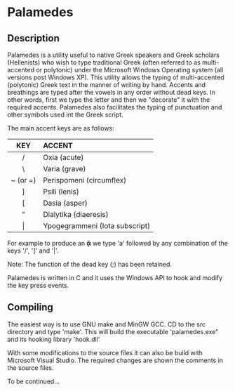 # Palamedes

## Description 

Palamedes is a utility  useful to native Greek speakers and Greek scholars
(Hellenists) who wish to type traditional Greek (often referred to as
multi-accented or polytonic) under the Microsoft Windows Operating system (all
versions post Windows XP).  This utility  allows the typing of multi-accented
(polytonic) Greek text in the manner of writing by hand. Accents and
breathings are typed after the vowels in any order without dead keys. In other
words, first we type the letter and then we "decorate" it with the required
accents.  Palamedes also facilitates the typing
of punctuation and other symbols used int the Greek script. 

The main accent keys are as follows:

| KEY          |     ACCENT          |
|:------------:|:------------------- |
|/             | Oxia (acute)
|\             | Varia (grave)
|~ (or =)      | Perispomeni (circumflex)
|]             | Psili  (lenis)
|[             | Dasia (asper)
|"             | Dialytika (diaeresis)
|\|            | Ypogegrammeni (Iota subscript)

For example to produce an **ᾄ** we type 'a' followed by any combination 
of the keys '/', ']' and '|'.

Note: The function of the dead key (;) has been retained. 

Palamedes is written in C and it uses the Windows API to hook and modify the
key press events.  


## Compiling

The easiest way is to use GNU make and MinGW GCC.  CD to the src directory and
type 'make'.  This will build the executable 'palamedes.exe" and its hooking
library 'hook.dll'

With some modifications to the source files it can also be build with
Microsoft Visual Studio. The required changes are shown the  comments in the
source files. 

To be continued...

